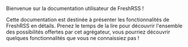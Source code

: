 Bienvenue sur la documentation utilisateur de FreshRSS !

Cette documentation est destinée à présenter les fonctionnalités de FreshRSS en détails. Prenez le temps de la lire pour découvrir l'ensemble des possibilités offertes par cet agrégateur, vous pourriez découvrir quelques fonctionnalités que vous ne connaissiez pas !
